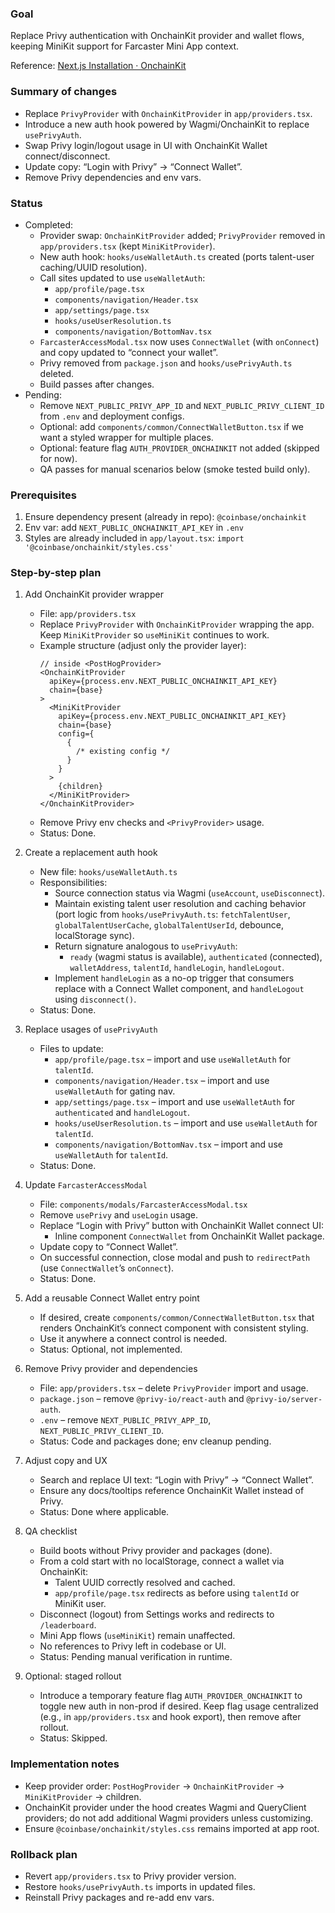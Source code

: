 ### Goal

Replace Privy authentication with OnchainKit provider and wallet flows, keeping MiniKit support for Farcaster Mini App context.

Reference: [Next.js Installation · OnchainKit](https://docs.base.org/onchainkit/installation/nextjs)

### Summary of changes

- Replace `PrivyProvider` with `OnchainKitProvider` in `app/providers.tsx`.
- Introduce a new auth hook powered by Wagmi/OnchainKit to replace `usePrivyAuth`.
- Swap Privy login/logout usage in UI with OnchainKit Wallet connect/disconnect.
- Update copy: “Login with Privy” → “Connect Wallet”.
- Remove Privy dependencies and env vars.

### Status

- Completed:
  - Provider swap: `OnchainKitProvider` added; `PrivyProvider` removed in `app/providers.tsx` (kept `MiniKitProvider`).
  - New auth hook: `hooks/useWalletAuth.ts` created (ports talent-user caching/UUID resolution).
  - Call sites updated to use `useWalletAuth`:
    - `app/profile/page.tsx`
    - `components/navigation/Header.tsx`
    - `app/settings/page.tsx`
    - `hooks/useUserResolution.ts`
    - `components/navigation/BottomNav.tsx`
  - `FarcasterAccessModal.tsx` now uses `ConnectWallet` (with `onConnect`) and copy updated to “connect your wallet”.
  - Privy removed from `package.json` and `hooks/usePrivyAuth.ts` deleted.
  - Build passes after changes.
- Pending:
  - Remove `NEXT_PUBLIC_PRIVY_APP_ID` and `NEXT_PUBLIC_PRIVY_CLIENT_ID` from `.env` and deployment configs.
  - Optional: add `components/common/ConnectWalletButton.tsx` if we want a styled wrapper for multiple places.
  - Optional: feature flag `AUTH_PROVIDER_ONCHAINKIT` not added (skipped for now).
  - QA passes for manual scenarios below (smoke tested build only).

### Prerequisites

1. Ensure dependency present (already in repo): `@coinbase/onchainkit`
2. Env var: add `NEXT_PUBLIC_ONCHAINKIT_API_KEY` in `.env`
3. Styles are already included in `app/layout.tsx`: `import '@coinbase/onchainkit/styles.css'`

### Step-by-step plan

1. Add OnchainKit provider wrapper
   - File: `app/providers.tsx`
   - Replace `PrivyProvider` with `OnchainKitProvider` wrapping the app. Keep `MiniKitProvider` so `useMiniKit` continues to work.
   - Example structure (adjust only the provider layer):
     ```tsx
     // inside <PostHogProvider>
     <OnchainKitProvider
       apiKey={process.env.NEXT_PUBLIC_ONCHAINKIT_API_KEY}
       chain={base}
     >
       <MiniKitProvider
         apiKey={process.env.NEXT_PUBLIC_ONCHAINKIT_API_KEY}
         chain={base}
         config={
           {
             /* existing config */
           }
         }
       >
         {children}
       </MiniKitProvider>
     </OnchainKitProvider>
     ```
   - Remove Privy env checks and `<PrivyProvider>` usage.
   - Status: Done.

2. Create a replacement auth hook
   - New file: `hooks/useWalletAuth.ts`
   - Responsibilities:
     - Source connection status via Wagmi (`useAccount`, `useDisconnect`).
     - Maintain existing talent user resolution and caching behavior (port logic from `hooks/usePrivyAuth.ts`: `fetchTalentUser`, `globalTalentUserCache`, `globalTalentUserId`, debounce, localStorage sync).
     - Return signature analogous to `usePrivyAuth`:
       - `ready` (wagmi status is available), `authenticated` (connected), `walletAddress`, `talentId`, `handleLogin`, `handleLogout`.
     - Implement `handleLogin` as a no-op trigger that consumers replace with a Connect Wallet component, and `handleLogout` using `disconnect()`.
   - Status: Done.

3. Replace usages of `usePrivyAuth`
   - Files to update:
     - `app/profile/page.tsx` – import and use `useWalletAuth` for `talentId`.
     - `components/navigation/Header.tsx` – import and use `useWalletAuth` for gating nav.
     - `app/settings/page.tsx` – import and use `useWalletAuth` for `authenticated` and `handleLogout`.
     - `hooks/useUserResolution.ts` – import and use `useWalletAuth` for `talentId`.
     - `components/navigation/BottomNav.tsx` – import and use `useWalletAuth` for `talentId`.
   - Status: Done.

4. Update `FarcasterAccessModal`
   - File: `components/modals/FarcasterAccessModal.tsx`
   - Remove `usePrivy` and `useLogin` usage.
   - Replace “Login with Privy” button with OnchainKit Wallet connect UI:
     - Inline component `ConnectWallet` from OnchainKit Wallet package.
   - Update copy to “Connect Wallet”.
   - On successful connection, close modal and push to `redirectPath` (use `ConnectWallet`’s `onConnect`).
   - Status: Done.

5. Add a reusable Connect Wallet entry point
   - If desired, create `components/common/ConnectWalletButton.tsx` that renders OnchainKit’s connect component with consistent styling.
   - Use it anywhere a connect control is needed.
   - Status: Optional, not implemented.

6. Remove Privy provider and dependencies
   - File: `app/providers.tsx` – delete `PrivyProvider` import and usage.
   - `package.json` – remove `@privy-io/react-auth` and `@privy-io/server-auth`.
   - `.env` – remove `NEXT_PUBLIC_PRIVY_APP_ID`, `NEXT_PUBLIC_PRIVY_CLIENT_ID`.
   - Status: Code and packages done; env cleanup pending.

7. Adjust copy and UX
   - Search and replace UI text: “Login with Privy” → “Connect Wallet”.
   - Ensure any docs/tooltips reference OnchainKit Wallet instead of Privy.
   - Status: Done where applicable.

8. QA checklist
   - Build boots without Privy provider and packages (done).
   - From a cold start with no localStorage, connect a wallet via OnchainKit:
     - Talent UUID correctly resolved and cached.
     - `app/profile/page.tsx` redirects as before using `talentId` or MiniKit user.
   - Disconnect (logout) from Settings works and redirects to `/leaderboard`.
   - Mini App flows (`useMiniKit`) remain unaffected.
   - No references to Privy left in codebase or UI.
   - Status: Pending manual verification in runtime.

9. Optional: staged rollout
   - Introduce a temporary feature flag `AUTH_PROVIDER_ONCHAINKIT` to toggle new auth in non-prod if desired. Keep flag usage centralized (e.g., in `app/providers.tsx` and hook export), then remove after rollout.
   - Status: Skipped.

### Implementation notes

- Keep provider order: `PostHogProvider` → `OnchainKitProvider` → `MiniKitProvider` → children.
- OnchainKit provider under the hood creates Wagmi and QueryClient providers; do not add additional Wagmi providers unless customizing.
- Ensure `@coinbase/onchainkit/styles.css` remains imported at app root.

### Rollback plan

- Revert `app/providers.tsx` to Privy provider version.
- Restore `hooks/usePrivyAuth.ts` imports in updated files.
- Reinstall Privy packages and re-add env vars.
